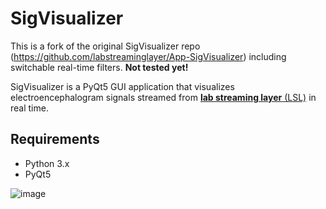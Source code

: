 # SigVisualizer

This is a fork of the original SigVisualizer repo (https://github.com/labstreaminglayer/App-SigVisualizer) including switchable real-time filters.
**Not tested yet!**

SigVisualizer is a PyQt5 GUI application that visualizes electroencephalogram signals streamed from [__lab streaming layer__ (LSL)](https://github.com/sccn/labstreaminglayer "LabStreamingLayer (LSL)") in real time.

## Requirements
* Python 3.x
* PyQt5

![image](SigVisualizer_demo.gif)
